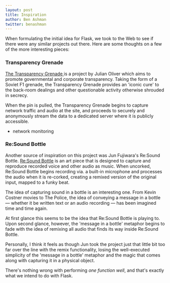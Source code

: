 ```yaml
---
layout: post
title: Inspiration
author: Ben Ashman
twitter: benashman
---
```


When formulating the initial idea for Flask, we took to the Web to see if there were any similar projects out there. Here are some thoughts on a few of the more interesting pieces:

### Transparency Grenade

[The Transparency Grenade ](http://transparencygrenade.com/) is a project by Julian Oliver which aims to promote governmental and corporate transparency. Taking the form of a Soviet F1 grenade, the Transparency Grenade provides an 'iconic cure' to the back-room dealings and other questionable activity otherwise shrouded in secrecy.

When the pin is pulled, the Transparency Grenade begins to capture network traffic and audio at the site, and proceeds to securely and anonymously stream the data to a dedicated server where it is publicly accessible.

- network monitoring


### Re:Sound Bottle

Another source of inspiration on this project was Jun Fujiwara's Re:Sound Bottle. [Re:Sound Bottle](http://vimeo.com/42921558) is an art piece that is designed to capture and reproduce recorded voice and other audio as music. When uncorked, Re:Sound Bottle begins recording via. a built-in microphone and processes the audio when it is re-corked, creating a remixed version of the original input, mapped to a funky beat.

The idea of capturing sound in a bottle is an interesting one. From Kevin Costner movies to The Police, the idea of conveying a message in a bottle — whether it be written text or an audio recording — has been imagined time and time again.

At first glance this seems to be the idea that Re:Sound Bottle is playing to. Upon second glance, however, the 'message in a bottle' metaphor begins to fade with the idea of remixing all audio that finds its way inside Re:Sound Bottle.

Personally, I think it feels as though Jun took the project just that little bit too far over the line with the remix functionality, losing the well-executed simplicity of the 'message in a bottle' metaphor and the magic that comes along with capturing it in a physical object.

There's nothing wrong with performing *one function well*, and that's exactly what we intend to do with Flask.
